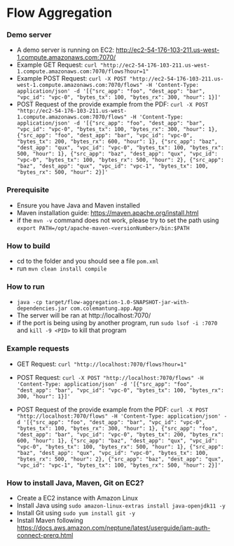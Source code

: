 # Flow Aggregation

### Demo server
- A demo server is running on EC2: http://ec2-54-176-103-211.us-west-1.compute.amazonaws.com:7070/
- Example GET Request: `curl "http://ec2-54-176-103-211.us-west-1.compute.amazonaws.com:7070/flows?hour=1"`
- Example POST Request: `curl -X POST "http://ec2-54-176-103-211.us-west-1.compute.amazonaws.com:7070/flows" -H 'Content-Type: application/json' -d '[{"src_app": "foo", "dest_app": "bar", "vpc_id": "vpc-0", "bytes_tx": 100, "bytes_rx": 300, "hour": 1}]'`
- POST Request of the provide example from the PDF: `curl -X POST "http://ec2-54-176-103-211.us-west-1.compute.amazonaws.com:7070/flows" -H 'Content-Type: application/json' -d '[{"src_app": "foo", "dest_app": "bar", "vpc_id": "vpc-0", "bytes_tx": 100, "bytes_rx": 300, "hour": 1},
{"src_app": "foo", "dest_app": "bar", "vpc_id": "vpc-0", "bytes_tx": 200, "bytes_rx": 600, "hour": 1},
{"src_app": "baz", "dest_app": "qux", "vpc_id": "vpc-0", "bytes_tx": 100, "bytes_rx": 500, "hour": 1},
{"src_app": "baz", "dest_app": "qux", "vpc_id": "vpc-0", "bytes_tx": 100, "bytes_rx": 500, "hour": 2},
{"src_app": "baz", "dest_app": "qux", "vpc_id": "vpc-1", "bytes_tx": 100, "bytes_rx": 500, "hour": 2}]'`

### Prerequisite
- Ensure you have Java and Maven installed
- Maven installation guide: https://maven.apache.org/install.html
- if the `mvn -v` command does not work, please try to set the path using `export PATH=/opt/apache-maven-<versionNumber>/bin:$PATH`
 
### How to build
- cd to the folder and you should see a file `pom.xml`
- run `mvn clean install compile`

### How to run
- `java -cp target/flow-aggregation-1.0-SNAPSHOT-jar-with-dependencies.jar com.colemantung.app.App`
- The server will be ran at http://localhost:7070/
- if the port is being using by another program, run `sudo lsof -i :7070` and `kill -9 <PID>` to kill that program

### Example requests
- GET Request: `curl "http://localhost:7070/flows?hour=1"`
- POST Request: `curl -X POST "http://localhost:7070/flows" -H 'Content-Type: application/json' -d '[{"src_app": "foo", "dest_app": "bar", "vpc_id": "vpc-0", "bytes_tx": 100, "bytes_rx": 300, "hour": 1}]'`

- POST Request of the provide example from the PDF: `curl -X POST "http://localhost:7070/flows" -H 'Content-Type: application/json' -d '[{"src_app": "foo", "dest_app": "bar", "vpc_id": "vpc-0", "bytes_tx": 100, "bytes_rx": 300, "hour": 1},
{"src_app": "foo", "dest_app": "bar", "vpc_id": "vpc-0", "bytes_tx": 200, "bytes_rx": 600, "hour": 1},
{"src_app": "baz", "dest_app": "qux", "vpc_id": "vpc-0", "bytes_tx": 100, "bytes_rx": 500, "hour": 1},
{"src_app": "baz", "dest_app": "qux", "vpc_id": "vpc-0", "bytes_tx": 100, "bytes_rx": 500, "hour": 2},
{"src_app": "baz", "dest_app": "qux", "vpc_id": "vpc-1", "bytes_tx": 100, "bytes_rx": 500, "hour": 2}]'`

### How to install Java, Maven, Git on EC2?
- Create a EC2 instance with Amazon Linux
- Install Java using `sudo amazon-linux-extras install java-openjdk11 -y`
- Install Git using `sudo yum install git -y`
- Install Maven following https://docs.aws.amazon.com/neptune/latest/userguide/iam-auth-connect-prerq.html
